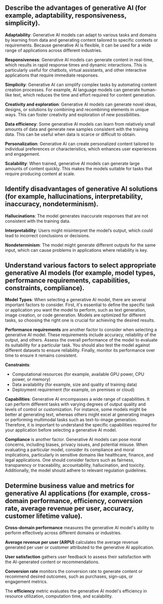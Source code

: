 ## Describe the advantages of generative AI (for example, adaptability, responsiveness, simplicity).
**Adaptability**: Generative AI models can adapt to various tasks and domains by learning from data and generating content tailored to specific contexts or requirements. Because generative AI is flexible, it can be used for a wide range of applications across different industries.

**Responsiveness**: Generative AI models can generate content in real-time, which results in rapid response times and dynamic interactions. This is particularly useful for chatbots, virtual assistants, and other interactive applications that require immediate responses.

**Simplicity**: Generative AI can simplify complex tasks by automating content creation processes. For example, AI language models can generate human-like text, which reduces the time and effort required for content generation.

**Creativity and exploration**: Generative AI models can generate novel ideas, designs, or solutions by combining and recombining elements in unique ways. This can foster creativity and exploration of new possibilities.

**Data efficiency**: Some generative AI models can learn from relatively small amounts of data and generate new samples consistent with the training data. This can be useful when data is scarce or difficult to obtain.

**Personalization**: Generative AI can create personalized content tailored to individual preferences or characteristics, which enhances user experiences and engagement.

**Scalability**: When trained, generative AI models can generate large amounts of content quickly. This makes the models suitable for tasks that require producing content at scale.

## Identify disadvantages of generative AI solutions (for example, hallucinations, interpretability, inaccuracy, nondeterminism).
**Hallucinations**: The model generates inaccurate responses that are not consistent with the training data.

**Interpretability**: Users might misinterpret the model’s output, which could lead to incorrect conclusions or decisions.

**Nondeterminism**: The model might generate different outputs for the same input, which can cause problems in applications where reliability is key.

## Understand various factors to select appropriate generative AI models (for example, model types, performance requirements, capabilities, constraints, compliance).
**Model Types**: When selecting a generative AI model, there are several important factors to consider. First, it's essential to define the specific task or application you want the model to perform, such as text generation, image creation, or code generation. Models are optimized for different tasks, so choosing the right one is crucial for achieving the desired results.

**Performance requirements** are another factor to consider when selecting a generative AI model. These requirements include accuracy, reliability of the output, and others. Assess the overall performance of the model to evaluate its suitability for a particular task. You should also test the model against different datasets to ensure reliability. Finally, monitor its performance over time to ensure it remains consistent. 

**Constraints**:
- Computational resources (for example, available GPU power, CPU power, or memory)
- Data availability (for example, size and quality of training data)
- Deployment requirement (for example, on premises or cloud)

**Capabilities**: Generative AI encompasses a wide range of capabilities. It can perform different tasks with varying degrees of output quality and levels of control or customization. For instance, some models might be better at generating text, whereas others might excel at generating images or performing multimodal tasks such as text-to-image generation. Therefore, it is important to understand the specific capabilities required for your application before selecting a generative AI model.

**Compliance** is another factor. Generative AI models can pose moral concerns, including biases, privacy issues, and potential misuse. When evaluating a particular model, consider its compliance and moral implications, particularly in sensitive domains like healthcare, finance, and legal applications. One should consider factors such as fairness, transparency or traceability, accountability, hallucination, and toxicity. Additionally, the model should adhere to relevant regulation guidelines.

## Determine business value and metrics for generative AI applications (for example, cross-domain performance, efficiency, conversion rate, average revenue per user, accuracy, customer lifetime value).
**Cross-domain performance** measures the generative AI model's ability to perform effectively across different domains or industries.

**Average revenue per user (ARPU)** calculates the average revenue generated per user or customer attributed to the generative AI application.

**User satisfaction** gathers user feedback to assess their satisfaction with the AI-generated content or recommendations.

**Conversion rate** monitors the conversion rate to generate content or recommend desired outcomes, such as purchases, sign-ups, or engagement metrics.

The **efficiency** metric evaluates the generative AI model's efficiency in resource utilization, computation time, and scalability.
